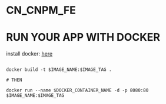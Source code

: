 # CN_CNPM_FE

# RUN YOUR APP WITH DOCKER

install docker: [here](https://www.youtube.com/watch?v=Sh9n6IR6Knk)

```

docker build -t $IMAGE_NAME:$IMAGE_TAG .

# THEN

docker run --name $DOCKER_CONTAINER_NAME -d -p 8080:80 $IMAGE_NAME:$IMAGE_TAG

```
